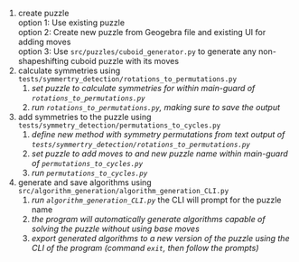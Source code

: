 1. create puzzle  
    option 1: Use existing puzzle  
    option 2: Create new puzzle from Geogebra file and existing UI for adding moves  
    option 3: Use `src/puzzles/cuboid_generator.py` to generate any non-shapeshifting cuboid puzzle with its moves
2. calculate symmetries using `tests/symmertry_detection/rotations_to_permutations.py`  
   1. *set puzzle to calculate symmetries for within main-guard of `rotations_to_permutations.py`*
   2. *run `rotations_to_permutations.py`, making sure to save the output*
3. add symmetries to the puzzle using `tests/symmetry_detection/permutations_to_cycles.py`  
   1. *define new method with symmetry permutations from text output of `tests/symmertry_detection/rotations_to_permutations.py`*
   2. *set puzzle to add moves to and new puzzle name within main-guard of `permutations_to_cycles.py`*
   3. *run `permutations_to_cycles.py`*
4. generate and save algorithms using `src/algorithm_generation/algorithm_generation_CLI.py`  
   1. *run `algorithm_generation_CLI.py`* the CLI will prompt for the puzzle name
   2. *the program will automatically generate algorithms capable of solving the puzzle without using base moves*  
   3. *export generated algorithms to a new version of the puzzle using the CLI of the program (command `exit`, then follow the prompts)*
